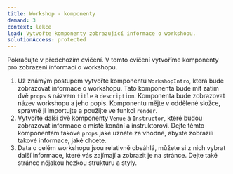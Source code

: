 ```yaml
---
title: Workshop - komponenty
demand: 3
context: lekce
lead: Vytvořte komponenty zobrazující informace o workshopu.
solutionAccess: protected
---
```


Pokračujte v předchozím cvičení. V tomto cvičení vytvoříme komponenty pro zobrazení informací o workshopu.

1. Už známým postupem vytvořte komponentu `WorkshopIntro`, která bude zobrazovat informace o workshopu. Tato komponenta bude mít zatím dvě `props` s názvem `title` a `description`. Komponenta bude zobrazovat název workshopu a jeho popis. Komponentu mějte v oddělené složce, správně ji importujte a použijte ve funkci `render`.
1. Vytvořte další dvě komponenty `Venue` a `Instructor`, které budou zobrazovat informace o místě konání a instruktorovi. Dejte těmto komponentám takové `props` jaké uznáte za vhodné, abyste zobrazili takové informace, jaké chcete.
1. Data o celém workshopu jsou relativně obsáhlá, můžete si z nich vybrat další informace, které vás zajímají a zobrazit je na stránce. Dejte také stránce nějakou hezkou strukturu a styly.
